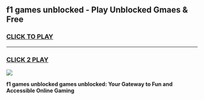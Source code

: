 
## f1 games unblocked - Play Unblocked Gmaes & Free
<h3>
<a href="https://news.freeplayer.one?title=f1_games_unblocked&ref=16F">CLICK TO PLAY</a></h3>
<hr>

<h3>
<a href="https://news.freeplayer.one?title=f1_games_unblocked&ref=16F">CLICK 2 PLAY</a>
  
</h3>

<a href="https://news.freeplayer.one?title=f1_games_unblocked&ref=16F/"><img src="https://clearcache.store/games.png"></a>


**f1 games unblocked games unblocked: Your Gateway to Fun and Accessible Online Gaming**
